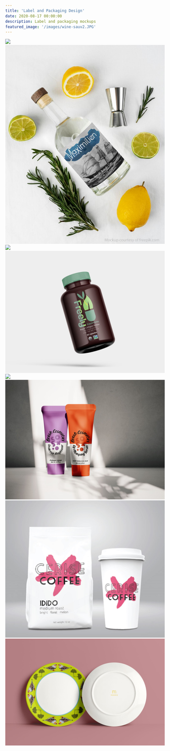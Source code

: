 ```yaml
---
title: 'Label and Packaging Design'
date: 2020-08-17 00:00:00
description: Label and packaging mockups
featured_image: '/images/wine-sauv2.JPG'
---
```


<div class="gallery" data-columns="4">
	<img src="/images/heliodorus2.jpeg">
	<img src="/images/gin-bottle.JPG">
	<img src="/images/sine_serum.png">
	<img src="/images/freely-bottle.JPG">
     	<img src="/images/basil3.jpg">
	<img src="/images/brash-tubes.JPG">
	<img src="/images/cerise_package.JPG">
	<img src="/images/finch-plate-mockup.JPG">
</div>
